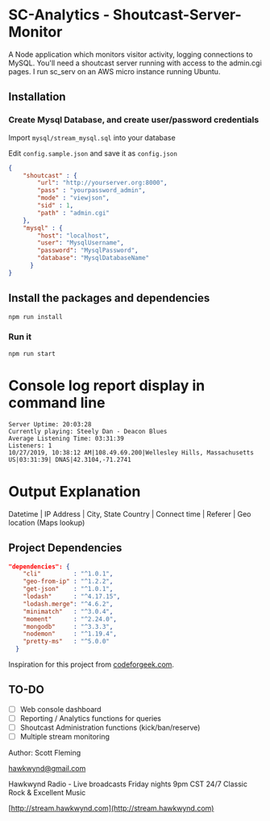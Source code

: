 # SC-Analytics - Shoutcast-Server-Monitor
A Node application which monitors visitor activity, logging connections to MySQL.
You'll need a shoutcast server running with access to the admin.cgi pages. I run sc_serv on an AWS micro instance running Ubuntu. 

## Installation

### Create Mysql Database, and create user/password credentials
Import `mysql/stream_mysql.sql` into your database

Edit `config.sample.json` and save it as `config.json`

```json
{
    "shoutcast" : {
        "url": "http://yourserver.org:8000",
        "pass" : "yourpassword_admin",
        "mode" : "viewjson",
        "sid" : 1,
        "path" : "admin.cgi"
    },
    "mysql" : {
        "host": "localhost",
        "user": "MysqlUsername",
        "password": "MysqlPassword",
        "database": "MysqlDatabaseName"
      } 
}
```


## Install the packages and dependencies
`npm run install`

### Run it
`npm run start` 

# Console log report display in command line
```
Server Uptime: 20:03:28
Currently playing: Steely Dan - Deacon Blues
Average Listening Time: 03:31:39
Listeners: 1
10/27/2019, 10:38:12 AM|108.49.69.200|Wellesley Hills, Massachusetts US|03:31:39| DNAS|42.3104,-71.2741
```

# Output Explanation    
Datetime | IP Address | City, State Country | Connect time | Referer | Geo location (Maps lookup)

## Project Dependencies
```json
"dependencies": {
    "cli"         : "^1.0.1",
    "geo-from-ip" : "^1.2.2",
    "get-json"    : "^1.0.1",
    "lodash"      : "^4.17.15",
    "lodash.merge": "^4.6.2",
    "minimatch"   : "^3.0.4",
    "moment"      : "^2.24.0",
    "mongodb"     : "^3.3.3",
    "nodemon"     : "^1.19.4",
    "pretty-ms"   : "^5.0.0"
  }
  ```

Inspiration for this project from [codeforgeek.com](https://codeforgeek.com/node-mongodb-tutorial/).

## TO-DO
- [ ] Web console dashboard
- [ ] Reporting / Analytics functions for queries
- [ ] Shoutcast Administration functions (kick/ban/reserve)
- [ ] Multiple stream monitoring

Author: Scott Fleming

[hawkwynd@gmail.com](mailto:hawkwynd@gmail.com)

Hawkwynd Radio - Live broadcasts Friday nights 9pm CST 24/7 Classic Rock & Excellent Music

[http://stream.hawkwynd.com](http://stream.hawkwynd.com)